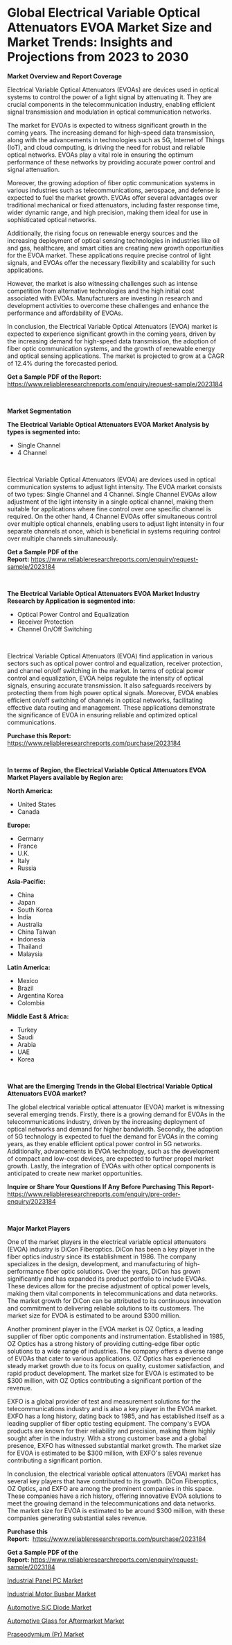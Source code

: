 <p><h1>Global Electrical Variable Optical Attenuators EVOA Market Size and Market Trends: Insights and Projections from 2023 to 2030</h1></p><p><strong>Market Overview and Report Coverage</strong></p>
<p><p>Electrical Variable Optical Attenuators (EVOAs) are devices used in optical systems to control the power of a light signal by attenuating it. They are crucial components in the telecommunication industry, enabling efficient signal transmission and modulation in optical communication networks.</p><p>The market for EVOAs is expected to witness significant growth in the coming years. The increasing demand for high-speed data transmission, along with the advancements in technologies such as 5G, Internet of Things (IoT), and cloud computing, is driving the need for robust and reliable optical networks. EVOAs play a vital role in ensuring the optimum performance of these networks by providing accurate power control and signal attenuation.</p><p>Moreover, the growing adoption of fiber optic communication systems in various industries such as telecommunications, aerospace, and defense is expected to fuel the market growth. EVOAs offer several advantages over traditional mechanical or fixed attenuators, including faster response time, wider dynamic range, and high precision, making them ideal for use in sophisticated optical networks.</p><p>Additionally, the rising focus on renewable energy sources and the increasing deployment of optical sensing technologies in industries like oil and gas, healthcare, and smart cities are creating new growth opportunities for the EVOA market. These applications require precise control of light signals, and EVOAs offer the necessary flexibility and scalability for such applications.</p><p>However, the market is also witnessing challenges such as intense competition from alternative technologies and the high initial cost associated with EVOAs. Manufacturers are investing in research and development activities to overcome these challenges and enhance the performance and affordability of EVOAs.</p><p>In conclusion, the Electrical Variable Optical Attenuators (EVOA) market is expected to experience significant growth in the coming years, driven by the increasing demand for high-speed data transmission, the adoption of fiber optic communication systems, and the growth of renewable energy and optical sensing applications. The market is projected to grow at a CAGR of 12.4% during the forecasted period.</p></p>
<p><strong>Get a Sample PDF of the Report:</strong> <a href="https://www.reliableresearchreports.com/enquiry/request-sample/2023184">https://www.reliableresearchreports.com/enquiry/request-sample/2023184</a></p>
<p>&nbsp;</p>
<p><strong>Market Segmentation</strong></p>
<p><strong>The Electrical Variable Optical Attenuators EVOA Market Analysis by types is segmented into:</strong></p>
<p><ul><li>Single Channel</li><li>4 Channel</li></ul></p>
<p>&nbsp;</p>
<p><p>Electrical Variable Optical Attenuators (EVOA) are devices used in optical communication systems to adjust light intensity. The EVOA market consists of two types: Single Channel and 4 Channel. Single Channel EVOAs allow adjustment of the light intensity in a single optical channel, making them suitable for applications where fine control over one specific channel is required. On the other hand, 4 Channel EVOAs offer simultaneous control over multiple optical channels, enabling users to adjust light intensity in four separate channels at once, which is beneficial in systems requiring control over multiple channels simultaneously.</p></p>
<p><strong>Get a Sample PDF of the Report:</strong>&nbsp;<a href="https://www.reliableresearchreports.com/enquiry/request-sample/2023184">https://www.reliableresearchreports.com/enquiry/request-sample/2023184</a></p>
<p>&nbsp;</p>
<p><strong>The Electrical Variable Optical Attenuators EVOA Market Industry Research by Application is segmented into:</strong></p>
<p><ul><li>Optical Power Control and Equalization</li><li>Receiver Protection</li><li>Channel On/Off Switching</li></ul></p>
<p>&nbsp;</p>
<p><p>Electrical Variable Optical Attenuators (EVOA) find application in various sectors such as optical power control and equalization, receiver protection, and channel on/off switching in the market. In terms of optical power control and equalization, EVOA helps regulate the intensity of optical signals, ensuring accurate transmission. It also safeguards receivers by protecting them from high power optical signals. Moreover, EVOA enables efficient on/off switching of channels in optical networks, facilitating effective data routing and management. These applications demonstrate the significance of EVOA in ensuring reliable and optimized optical communications.</p></p>
<p><strong>Purchase this Report:</strong>&nbsp; <a href="https://www.reliableresearchreports.com/purchase/2023184">https://www.reliableresearchreports.com/purchase/2023184</a></p>
<p>&nbsp;</p>
<p><strong>In terms of Region, the Electrical Variable Optical Attenuators EVOA Market Players available by Region are:</strong></p>
<p>
    <p> <strong> North America: </strong>
        <ul>
            <li>United States</li>
            <li>Canada</li>
        </ul>
        </p> 
    <p> <strong> Europe: </strong>
        <ul>
            <li>Germany</li>
            <li>France</li>
            <li>U.K.</li>
            <li>Italy</li>
            <li>Russia</li>
        </ul>
        </p> 
    <p> <strong> Asia-Pacific: </strong>
        <ul>
            <li>China</li>
            <li>Japan</li>
            <li>South Korea</li>
            <li>India</li>
            <li>Australia</li>
            <li>China Taiwan</li>
            <li>Indonesia</li>
            <li>Thailand</li>
            <li>Malaysia</li>
        </ul>
        </p> 
    <p> <strong> Latin America: </strong>
        <ul>
            <li>Mexico</li>
            <li>Brazil</li>
            <li>Argentina Korea</li>
            <li>Colombia</li>
        </ul>
        </p> 
    <p> <strong> Middle East & Africa: </strong>
        <ul>
            <li>Turkey</li>
            <li>Saudi</li>
            <li>Arabia</li>
            <li>UAE</li>
            <li>Korea</li>
        </ul>
    </p>
    </p>
<p>&nbsp;</p>
<p><strong>What are the Emerging Trends in the Global Electrical Variable Optical Attenuators EVOA market?</strong></p>
<p><p>The global electrical variable optical attenuator (EVOA) market is witnessing several emerging trends. Firstly, there is a growing demand for EVOAs in the telecommunications industry, driven by the increasing deployment of optical networks and demand for higher bandwidth. Secondly, the adoption of 5G technology is expected to fuel the demand for EVOAs in the coming years, as they enable efficient optical power control in 5G networks. Additionally, advancements in EVOA technology, such as the development of compact and low-cost devices, are expected to further propel market growth. Lastly, the integration of EVOAs with other optical components is anticipated to create new market opportunities.</p></p>
<p><strong>Inquire or Share Your Questions If Any Before Purchasing This Report</strong>- <a href="https://www.reliableresearchreports.com/enquiry/pre-order-enquiry/2023184">https://www.reliableresearchreports.com/enquiry/pre-order-enquiry/2023184</a></p>
<p>&nbsp;</p>
<p><strong>Major Market Players</strong></p>
<p><p>One of the market players in the electrical variable optical attenuators (EVOA) industry is DiCon Fiberoptics. DiCon has been a key player in the fiber optics industry since its establishment in 1986. The company specializes in the design, development, and manufacturing of high-performance fiber optic solutions. Over the years, DiCon has grown significantly and has expanded its product portfolio to include EVOAs. These devices allow for the precise adjustment of optical power levels, making them vital components in telecommunications and data networks. The market growth for DiCon can be attributed to its continuous innovation and commitment to delivering reliable solutions to its customers. The market size for EVOA is estimated to be around $300 million.</p><p>Another prominent player in the EVOA market is OZ Optics, a leading supplier of fiber optic components and instrumentation. Established in 1985, OZ Optics has a strong history of providing cutting-edge fiber optic solutions to a wide range of industries. The company offers a diverse range of EVOAs that cater to various applications. OZ Optics has experienced steady market growth due to its focus on quality, customer satisfaction, and rapid product development. The market size for EVOA is estimated to be $300 million, with OZ Optics contributing a significant portion of the revenue.</p><p>EXFO is a global provider of test and measurement solutions for the telecommunications industry and is also a key player in the EVOA market. EXFO has a long history, dating back to 1985, and has established itself as a leading supplier of fiber optic testing equipment. The company's EVOA products are known for their reliability and precision, making them highly sought after in the industry. With a strong customer base and a global presence, EXFO has witnessed substantial market growth. The market size for EVOA is estimated to be $300 million, with EXFO's sales revenue contributing a significant portion.</p><p>In conclusion, the electrical variable optical attenuators (EVOA) market has several key players that have contributed to its growth. DiCon Fiberoptics, OZ Optics, and EXFO are among the prominent companies in this space. These companies have a rich history, offering innovative EVOA solutions to meet the growing demand in the telecommunications and data networks. The market size for EVOA is estimated to be around $300 million, with these companies generating substantial sales revenue.</p></p>
<p><strong>Purchase this Report:</strong>&nbsp;&nbsp;<a href="https://www.reliableresearchreports.com/purchase/2023184">https://www.reliableresearchreports.com/purchase/2023184</a></p>
<p></p>
<p><strong>Get a Sample PDF of the Report:</strong>&nbsp;<a href="https://www.reliableresearchreports.com/enquiry/request-sample/2023184">https://www.reliableresearchreports.com/enquiry/request-sample/2023184</a></p>
<p><p><a href="https://www.linkedin.com/pulse/industrial-panel-pc-market-challenges-opportunities-growth-gpive/">Industrial Panel PC Market</a></p><p><a href="https://www.linkedin.com/pulse/industrial-motor-busbar-market-size-share-amp-trends-analysis-pijve/">Industrial Motor Busbar Market</a></p><p><a href="https://github.com/aliciawhite5576/Market-Research-Report-List-1/blob/main/automotive-sic-diode-market.md">Automotive SiC Diode Market</a></p><p><a href="https://medium.com/@devidwarnerrp23/analyzing-automotive-glass-for-aftermarket-market-global-industry-perspective-and-forecast-2023-7dd04a2d023e">Automotive Glass for Aftermarket Market</a></p><p><a href="https://medium.com/@mhdhonirp23/praseodymium-pr-market-trends-forecast-and-competitive-analysis-to-2030-262deb440201">Praseodymium (Pr) Market</a></p></p>